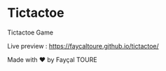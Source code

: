 # Tictactoe
Tictactoe Game

Live preview : https://faycaltoure.github.io/tictactoe/

Made with ❤️ by Fayçal TOURE
